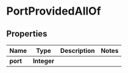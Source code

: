 

# PortProvidedAllOf

## Properties

Name | Type | Description | Notes
------------ | ------------- | ------------- | -------------
**port** | **Integer** |  | 



